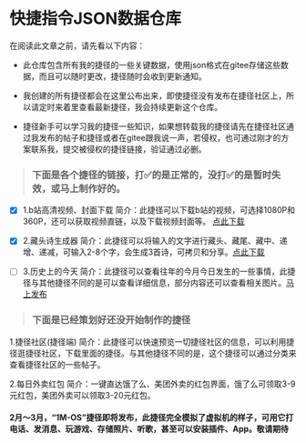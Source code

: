 # 快捷指令JSON数据仓库

在阅读此文章之前，请先看以下内容：

- 此仓库包含所有我的捷径的一些关键数据，使用json格式在gitee存储这些数据，而且可以随时更改，捷径随时会收到更新通知。

- 我创建的所有捷径都会在这里公布出来，即使捷径没有发布在捷径社区上，所以请定时来着里查看最新捷径，我会持续更新这个仓库。

- 捷径新手可以学习我的捷径一些知识，如果想转载我的捷径请先在捷径社区通过我发布的帖子和捷径或者在gitee跟我说一声，若侵权，也可通过刚才的方案联系我，提交被侵权的捷径链接，验证通过必删。

> ### 下面是各个捷径的链接，打✅的是正常的，没打✅的是暂时失效，或马上制作好的。

+ [x] 1.b站高清视频、封面下载
简介：此捷径可以下载b站的视频，可选择1080P和360P，还可以获取视频直链，以及下载视频封面等。 [点此下载](https://www.icloud.com/shortcuts/261281ac748f4be8b09a9eea093b4f89)

+ [x] 2.藏头诗生成器
简介：此捷径可以将输入的文字进行藏头、藏尾、藏中、递增、递减，可输入2-8个字，会生成3首诗，可拷贝和分享。[点此下载](https://www.icloud.com/shortcuts/19183bd338a1404c98f14884ae7ce261)

+ [ ] 3.历史上的今天
简介：此捷径可以查看往年的今月今日发生的一些事情，此捷径与其他捷径不同的是可以查看详细信息，部分内容还可以查看相关图片。[马上发布](http://)

> ### 下面是已经策划好还没开始制作的捷径

1.捷径社区(捷径端)
简介：此捷径可以快速预览一切捷径社区的信息，可以利用捷径逛捷径社区，下载里面的捷径。与其他捷径不同的是，这个捷径可以通过分类来查看捷径社区的一些帖子。

2.每日外卖红包
简介：一键直达饿了么、美团外卖的红包界面，饿了么可领取3-9元红包，美团外卖可以领取3-20元红包。

#### 2月～3月，“1M-OS”捷径即将发布，此捷径完全模拟了虚拟机的样子，可用它打电话、发消息、玩游戏、存储照片、听歌，甚至可以安装插件、App。敬请期待